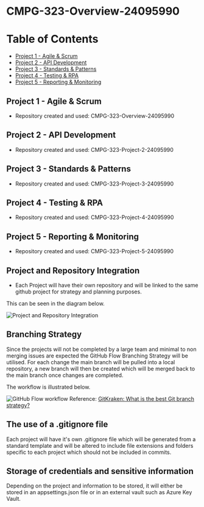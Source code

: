 # CMPG-323-Overview-24095990

# Table of Contents
 - [Project 1 - Agile & Scrum](#project-1---agile--scrum)
 - [Project 2 - API Development](#project-2---api-development)
 - [Project 3 - Standards & Patterns](#project-3---standards--patterns)
 - [Project 4 - Testing & RPA](#project-4---testing--rpa)
 - [Project 5 - Reporting & Monitoring](#project-5---reporting--monitoring)

## Project 1 - Agile & Scrum
- Repository created and used:  CMPG-323-Overview-24095990

## Project 2 - API Development
- Repository created and used:  CMPG-323-Project-2-24095990

## Project 3 - Standards & Patterns
- Repository created and used:  CMPG-323-Project-3-24095990

## Project 4 - Testing & RPA
- Repository created and used:  CMPG-323-Project-4-24095990

## Project 5 - Reporting & Monitoring
- Repository created and used:  CMPG-323-Project-5-24095990

## Project and Repository Integration
- Each Project will have their own repository and will be linked to the same github project for strategy and planning purposes.

This can be seen in the diagram below.

<img src ="https://github.com/OJ-B/CMPG-323-Overview-24095990/blob/main/Resources/Diagram1.png?raw=true" alt="Project and Repository Integration">

## Branching Strategy
Since the projects will not be completed by a large team and minimal to non merging issues are expected the GitHub Flow Branching Strategy will be utilised.
For each change the main branch will be pulled into a local repository, a new branch will then be created which will be merged back to the main branch once changes are completed.

The workflow is illustrated below.

<img src ="https://github.com/OJ-B/CMPG-323-Overview-24095990/blob/main/Resources/Diagram2.png?raw=true" alt="GitHub Flow workflow">
Reference: <a href="https://www.gitkraken.com/learn/git/best-practices/git-branch-strategy#:~:text=GitHub%20Flow%20Branch%20Strategy,contains%20your%20production%2Dready%20code">GitKraken: What is the best Git branch strategy?</a>

## The use of a .gitignore file
Each project will have it's own .gitignore file which will be generated from a standard template and will be altered to include file extensions and folders specific to each project which should not be included in commits.

## Storage of credentials and sensitive information
Depending on the project and information to be stored, it will either be stored in an appsettings.json file or in an external vault such as Azure Key Vault.
